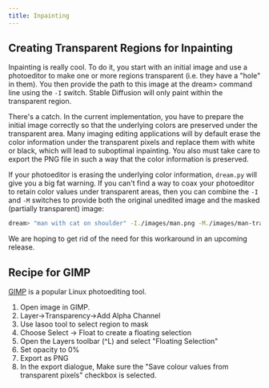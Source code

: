 ```yaml
---
title: Inpainting
---
```


## **Creating Transparent Regions for Inpainting**

Inpainting is really cool. To do it, you start with an initial image and use a photoeditor to make
one or more regions transparent (i.e. they have a "hole" in them). You then provide the path to this
image at the dream> command line using the `-I` switch. Stable Diffusion will only paint within the
transparent region.

There's a catch. In the current implementation, you have to prepare the initial image correctly so
that the underlying colors are preserved under the transparent area. Many imaging editing
applications will by default erase the color information under the transparent pixels and replace
them with white or black, which will lead to suboptimal inpainting. You also must take care to
export the PNG file in such a way that the color information is preserved.

If your photoeditor is erasing the underlying color information, `dream.py` will give you a big fat
warning. If you can't find a way to coax your photoeditor to retain color values under transparent
areas, then you can combine the `-I` and `-M` switches to provide both the original unedited image
and the masked (partially transparent) image:

```bash
dream> "man with cat on shoulder" -I./images/man.png -M./images/man-transparent.png
```

We are hoping to get rid of the need for this workaround in an upcoming release.

## Recipe for GIMP

[GIMP](https://www.gimp.org/) is a popular Linux photoediting tool.

1. Open image in GIMP.
2. Layer->Transparency->Add Alpha Channel
3. Use lasoo tool to select region to mask
4. Choose Select -> Float to create a floating selection
5. Open the Layers toolbar (^L) and select "Floating Selection"
6. Set opacity to 0%
7. Export as PNG
8. In the export dialogue, Make sure the "Save colour values from transparent pixels" checkbox is
   selected.
